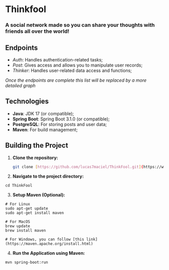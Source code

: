 # Thinkfool
### A social network made so you can share your thoughts with friends all over the world!

## Endpoints
* *Auth*: Handles authentication-related tasks;
* *Post*: Gives access and allows you to manipulate user records;
* *Thinker*: Handles user-related data access and functions;

_Once the endpoints are complete this list will be replaced by a more detailed graph_

## Technologies
* **Java**: JDK 17 (or compatible);
* **Spring Boot**: Spring Boot 3.1.0 (or compatible);
* **PostgreSQL**: For storing posts and user data;
* **Maven**: For build management;

## Building the Project

1. **Clone the repository:**
   ```bash
   git clone [https://github.com/lucas7maciel/ThinkFool.git](https://www.google.com/search?q=https://github.com/lucas7maciel/ThinkFool.git)
   ```

2. **Navigate to the project directory:**
```
cd ThinkFool
```

3. **Setup Maven (Optional):**
```
# For Linux
sudo apt-get update
sudo apt-get install maven

# For MacOS
brew update
brew install maven

# For Windows, you can follow [this link](https://maven.apache.org/install.html)
```

4. **Run the Application using Maven:**
```
mvn spring-boot:run
```
